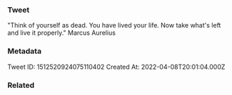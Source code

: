 ### Tweet
"Think of yourself as dead. You have lived your life. Now take what's left and live it properly." Marcus Aurelius

### Metadata
Tweet ID: 1512520924075110402
Created At: 2022-04-08T20:01:04.000Z

### Related

